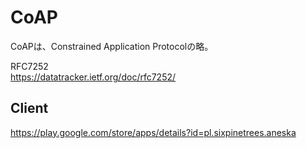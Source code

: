 # CoAP

 CoAPは、Constrained Application Protocolの略。
 
 RFC7252<br>
 https://datatracker.ietf.org/doc/rfc7252/
 
 ## Client
 https://play.google.com/store/apps/details?id=pl.sixpinetrees.aneska
 
